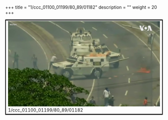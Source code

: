 +++
title = "1/ccc_01100_01199/80_89/01182"
description = ""
weight = 20
+++

<table style="border:2px solid black;max-width:800px;max-height:800px;" 
><tr><td>
<img class="center-fit-jpg"
src="/jpg_/aaa_20190430_NxaOmWaI8sI_01181.jpg">
1/ccc_01100_01199/80_89/01182
</img></td></tr></table>
